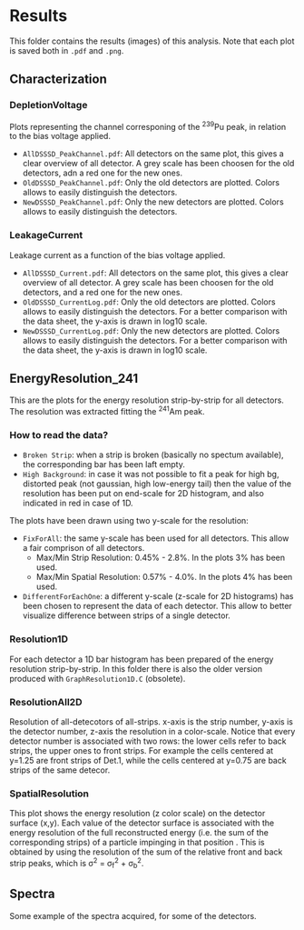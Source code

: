 # Results
This folder contains the results (images) of this analysis. Note that each plot is saved both in `.pdf` and `.png`.



## Characterization

### DepletionVoltage
Plots representing the channel corresponing of the <sup>239</sup>Pu peak, in relation to the bias voltage applied.  
- `AllDSSSD_PeakChannel.pdf`: All detectors on the same plot, this gives a clear overview of all detector. 
A grey scale has been choosen for the old detectors, adn a red one for the new ones.
- `OldDSSSD_PeakChannel.pdf`: Only the old detectors are plotted. Colors allows to easily distinguish the detectors.
- `NewDSSSD_PeakChannel.pdf`: Only the new detectors are plotted. Colors allows to easily distinguish the detectors.

### LeakageCurrent
Leakage current as a function of the bias voltage applied.  
- `AllDSSSD_Current.pdf`: All detectors on the same plot, this gives a clear overview of all detector. 
A grey scale has been choosen for the old detectors, and a red one for the new ones.
- `OldDSSSD_CurrentLog.pdf`: Only the old detectors are plotted. 
Colors allows to easily distinguish the detectors. 
For a better comparison with the data sheet, the y-axis is drawn in log10 scale.
- `NewDSSSD_CurrentLog.pdf`: Only the new detectors are plotted. 
Colors allows to easily distinguish the detectors. 
For a better comparison with the data sheet, the y-axis is drawn in log10 scale.



## EnergyResolution_241
This are the plots for the energy resolution strip-by-strip for all detectors. The resolution was extracted fitting the <sup>241</sup>Am peak.  

### How to read the data? 
- `Broken Strip`: when a strip is broken (basically no spectum available), the corresponding bar has been laft empty.
- `High Background`: in case it was not possible to fit a peak for high bg, distorted peak (not gaussian, high low-energy tail) 
then the value of the resolution has been put on end-scale for 2D histogram, and also indicated in red in case of 1D.  

The plots have been drawn using two y-scale for the resolution: 
- `FixForAll`: the same y-scale has been used for all detectors. 
This allow a fair comprison of all detectors. 
  - Max/Min Strip Resolution: 0.45% - 2.8%. In the plots 3% has been used.
  - Max/Min Spatial Resolution: 0.57% - 4.0%. In the plots 4% has been used.
- `DifferentForEachOne`: a different y-scale (z-scale for 2D histograms) has been chosen to represent the data of each detector. 
This allow to better visualize difference between strips of a single detector.

### Resolution1D
For each detector a 1D bar histogram has been prepared of the energy resolution strip-by-strip. In this folder there is also the older version produced with `GraphResolution1D.C` (obsolete).

### ResolutionAll2D
Resolution of all-detecotors of all-strips. x-axis is the strip number, y-axis is the detector number, z-axis the resolution in a color-scale. 
Notice that every detector number is associated with two rows: the lower cells refer to back strips, the upper ones to front strips. 
For example the cells centered at y=1.25 are front strips of Det.1, while the cells centered at y=0.75 are back strips of the same detecor.

### SpatialResolution
This plot shows the energy resolution (z color scale) on the detector surface (x,y). Each value of the detector surface is associated with the energy resolution of the full reconstructed energy (i.e. the sum of the corresponding strips) of a particle impinging in that position . This is obtained by using the resolution of the sum of the relative front and back strip peaks, which is &sigma;<sup>2</sup> = &sigma;<sub>f</sub><sup>2</sup> + &sigma;<sub>b</sub><sup>2</sup>.


## Spectra
Some example of the spectra acquired, for some of the detectors.
